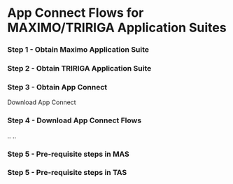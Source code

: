 # App Connect Flows for MAXIMO/TRIRIGA Application Suites


### Step 1 - Obtain Maximo Application Suite



### Step 2 - Obtain TRIRIGA Application Suite


### Step 3 - Obtain App Connect

Download App Connect

### Step 4 - Download App Connect Flows

..
..


### Step 5 - Pre-requisite steps in MAS


### Step 5 - Pre-requisite steps in TAS

